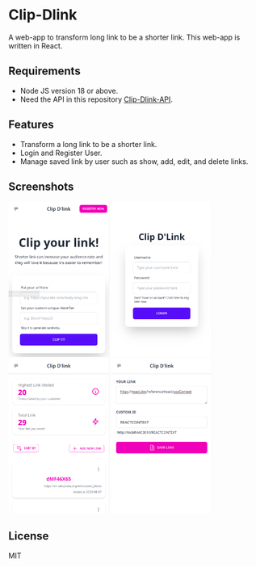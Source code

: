# Clip-Dlink

A web-app to transform long link to be a shorter link. This web-app is written in React.

## Requirements

- Node JS version 18 or above.
- Need the API in this repository [Clip-Dlink-API](https://github.com/wruandev/clip-dlink-api).

## Features

- Transform a long link to be a shorter link.
- Login and Register User.
- Manage saved link by user such as show, add, edit, and delete links.

## Screenshots

<!-- ![homepage](./screenshots/homepage.png) -->

<img src="./screenshots/homepage.png" width="200px" />
<img src="./screenshots/login.png" width="200px" />
<img src="./screenshots/dashboard.png" width="200px"  />
<img src="./screenshots/addlink.png" width="200px" />

## License

MIT
